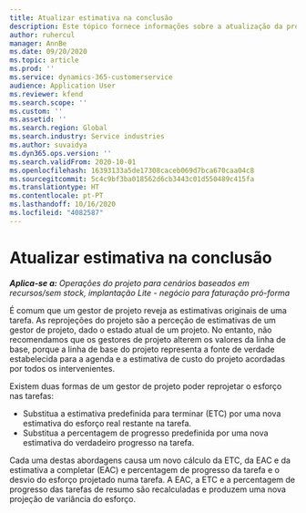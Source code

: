 ```yaml
---
title: Atualizar estimativa na conclusão
description: Este tópico fornece informações sobre a atualização da projeção do esforço num projeto.
author: ruhercul
manager: AnnBe
ms.date: 09/20/2020
ms.topic: article
ms.prod: ''
ms.service: dynamics-365-customerservice
audience: Application User
ms.reviewer: kfend
ms.search.scope: ''
ms.custom: ''
ms.assetid: ''
ms.search.region: Global
ms.search.industry: Service industries
ms.author: suvaidya
ms.dyn365.ops.version: ''
ms.search.validFrom: 2020-10-01
ms.openlocfilehash: 16393133a5de17308caceb069d7bca670caa04c8
ms.sourcegitcommit: 5c4c9bf3ba018562d6cb3443c01d550489c415fa
ms.translationtype: HT
ms.contentlocale: pt-PT
ms.lasthandoff: 10/16/2020
ms.locfileid: "4082587"
---
```

# <a name="update-estimate-at-completion"></a>Atualizar estimativa na conclusão

_**Aplica-se a:** Operações do projeto para cenários baseados em recursos/sem stock, implantação Lite - negócio para faturação pró-forma_

É comum que um gestor de projeto reveja as estimativas originais de uma tarefa. As reprojeções do projeto são a perceção de estimativas de um gestor de projeto, dado o estado atual de um projeto. No entanto, não recomendamos que os gestores de projeto alterem os valores da linha de base, porque a linha de base do projeto representa a fonte de verdade estabelecida para a agenda e a estimativa de custo do projeto acordadas por todos os intervenientes.

Existem duas formas de um gestor de projeto poder reprojetar o esforço nas tarefas:

- Substitua a estimativa predefinida para terminar (ETC) por uma nova estimativa do esforço real restante na tarefa. 
- Substitua a percentagem de progresso predefinida por uma nova estimativa do verdadeiro progresso na tarefa.

Cada uma destas abordagens causa um novo cálculo da ETC, da EAC e da estimativa a completar (EAC) e percentagem de progresso da tarefa e o desvio do esforço projetado numa tarefa. A EAC, a ETC e a percentagem de progresso das tarefas de resumo são recalculadas e produzem uma nova projeção de variância do esforço.

